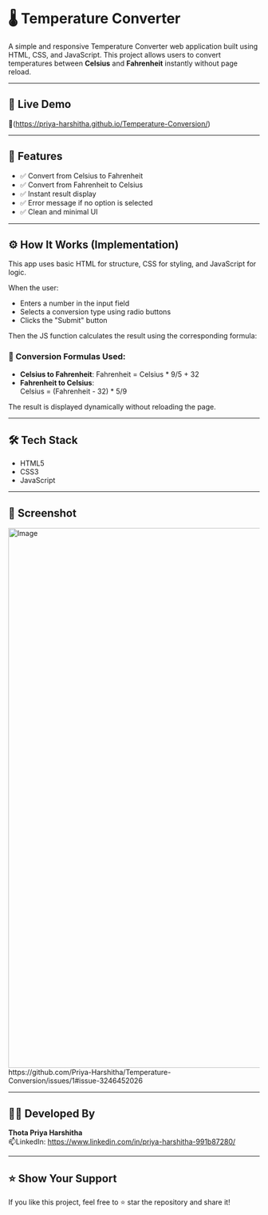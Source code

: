 
# 🌡️ Temperature Converter

A simple and responsive Temperature Converter web application built using HTML, CSS, and JavaScript. This project allows users to convert temperatures between **Celsius** and **Fahrenheit** instantly without page reload.

---

## 🚀 Live Demo

🔗(https://priya-harshitha.github.io/Temperature-Conversion/)

---

## 🔁 Features

- ✅ Convert from Celsius to Fahrenheit
- ✅ Convert from Fahrenheit to Celsius
- ✅ Instant result display
- ✅ Error message if no option is selected
- ✅ Clean and minimal UI

---

## ⚙️ How It Works (Implementation)

This app uses basic HTML for structure, CSS for styling, and JavaScript for logic.

When the user:
- Enters a number in the input field
- Selects a conversion type using radio buttons
- Clicks the "Submit" button

Then the JS function calculates the result using the corresponding formula:

### 📐 Conversion Formulas Used:

- **Celsius to Fahrenheit**:
  Fahrenheit = Celsius * 9/5 + 32
- **Fahrenheit to Celsius**:                      
  Celsius = (Fahrenheit - 32) * 5/9

The result is displayed dynamically without reloading the page.

---

## 🛠️ Tech Stack

- HTML5
- CSS3
- JavaScript 

---

## 📸 Screenshot

<img width="1920" height="1080" alt="Image" src="https://github.com/user-attachments/assets/24736bf8-a3a9-40a3-9367-7f6e2896cf71" />
https://github.com/Priya-Harshitha/Temperature-Conversion/issues/1#issue-3246452026

---

## 👩‍💻 Developed By

**Thota Priya Harshitha**  
📫LinkedIn: https://www.linkedin.com/in/priya-harshitha-991b87280/

---

## ⭐ Show Your Support

If you like this project, feel free to ⭐ star the repository and share it!
